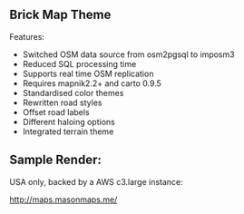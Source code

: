 ## Brick Map Theme

Features:

* Switched OSM data source from osm2pgsql to imposm3
* Reduced SQL processing time
* Supports real time OSM replication
* Requires mapnik2.2+ and carto 0.9.5
* Standardised color themes
* Rewritten road styles
* Offset road labels
* Different haloing options
* Integrated terrain theme


## Sample Render:

USA only, backed by a AWS c3.large instance:

http://maps.masonmaps.me/

